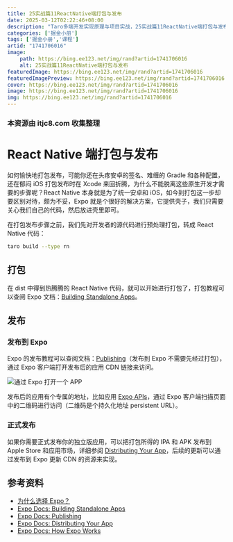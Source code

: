 ```yaml
---
title: 25实战篇11ReactNative端打包与发布
date: 2025-03-12T02:22:46+08:00
description: "Taro多端开发实现原理与项目实战，25实战篇11ReactNative端打包与发布"
categories: ['掘金小册']
tags: ['掘金小册','课程']
artid: "1741706016"
image:
    path: https://bing.ee123.net/img/rand?artid=1741706016
    alt: 25实战篇11ReactNative端打包与发布
featuredImage: https://bing.ee123.net/img/rand?artid=1741706016
featuredImagePreview: https://bing.ee123.net/img/rand?artid=1741706016
cover: https://bing.ee123.net/img/rand?artid=1741706016
image: https://bing.ee123.net/img/rand?artid=1741706016
img: https://bing.ee123.net/img/rand?artid=1741706016
---
```


### 本资源由 itjc8.com 收集整理
# React Native 端打包与发布

如何愉快地打包发布，可能你还在头疼安卓的签名、难缠的 Gradle 和各种配置，还在郁闷 iOS 打包发布时在 Xcode 来回折腾，为什么不能脱离这些原生开发才需要的步骤呢？React Native 本身就是为了统一安卓和 iOS，如今到打包这一步却要区别对待，颇为不妥，Expo 就是个很好的解决方案，它提供壳子，我们只需要关心我们自己的代码，然后放进壳里即可。

在打包发布步骤之前，我们先对开发者的源代码进行预处理打包，转成 React Native 代码：

``` bash
taro build --type rn
```

## 打包

在 dist 中得到热腾腾的 React Native 代码，就可以开始进行打包了，打包教程可以查阅 Expo 文档：[Building Standalone Apps](https://docs.expo.io/versions/latest/distribution/building-standalone-apps)。

## 发布

### 发布到 Expo

Expo 的发布教程可以查阅文档：[Publishing](https://docs.expo.io/versions/latest/guides/publishing.html)（发布到 Expo 不需要先经过打包），通过 Expo 客户端打开发布后的应用 CDN 链接来访问。

![通过 Expo 打开一个 APP](https://user-gold-cdn.xitu.io/2018/10/8/166517342e01e7cb?w=1104&h=660&f=png&s=112398)

发布后的应用有个专属的地址，比如应用 [Expo APIs](https://expo.io/@community/native-component-list)，通过 Expo 客户端扫描页面中的二维码进行访问（二维码是个持久化地址 persistent URL）。

### 正式发布

如果你需要正式发布你的独立版应用，可以把打包所得的 IPA 和 APK 发布到 Apple Store 和应用市场，详细参阅 [Distributing Your App](https://docs.expo.io/versions/latest/distribution/index.html)，后续的更新可以通过发布到 Expo 更新 CDN 的资源来实现。

## 参考资料

- [为什么选择 Expo？](https://nervjs.github.io/taro/docs/react-native.html#%E4%B8%BA%E4%BB%80%E4%B9%88%E9%80%89%E6%8B%A9-expo)
- [Expo Docs: Building Standalone Apps](https://docs.expo.io/versions/latest/distribution/building-standalone-apps)
- [Expo Docs: Publishing](https://docs.expo.io/versions/latest/guides/publishing.html)
- [Expo Docs: Distributing Your App](https://docs.expo.io/versions/latest/distribution/index.html)
- [Expo Docs: How Expo Works](https://docs.expo.io/versions/latest/guides/how-expo-works.html#publishingdeploying-an-expo-app-in-production)

